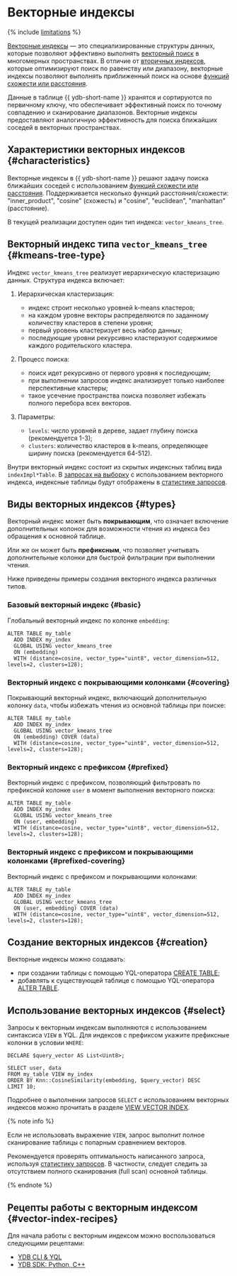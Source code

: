 # Векторные индексы

{% include [limitations](../_includes/vector_index_limitations.md) %}

[Векторные индексы](../concepts/glossary.md#vector-index) — это специализированные структуры данных, которые позволяют эффективно выполнять [векторный поиск](../concepts/vector_search.md) в многомерных пространствах. В отличие от [вторичных индексов](../concepts/glossary.md#secondary-index), которые оптимизируют поиск по равенству или диапазону, векторные индексы позволяют выполнять приближенный поиск на основе [функций схожести или расстояния](../yql/reference/udf/list/knn.md#functions).

Данные в таблице {{ ydb-short-name }} хранятся и сортируются по первичному ключу, что обеспечивает эффективный поиск по точному совпадению и сканирование диапазонов. Векторные индексы предоставляют аналогичную эффективность для поиска ближайших соседей в векторных пространствах.

## Характеристики векторных индексов {#characteristics}

Векторные индексы в {{ ydb-short-name }} решают задачу поиска ближайших соседей с использованием [функций схожести или расстояния](../yql/reference/udf/list/knn.md#functions). Поддерживается несколько функций расстояния/схожести: "inner_product", "cosine" (схожесть) и "cosine", "euclidean", "manhattan" (расстояние).

В текущей реализации доступен один тип индекса: `vector_kmeans_tree`.

## Векторный индекс типа `vector_kmeans_tree` {#kmeans-tree-type}

Индекс `vector_kmeans_tree` реализует иерархическую кластеризацию данных. Структура индекса включает:

1. Иерархическая кластеризация:

    * индекс строит несколько уровней k-means кластеров;
    * на каждом уровне векторы распределяются по заданному количеству кластеров в степени уровня;
    * первый уровень кластеризует весь набор данных;
    * последующие уровни рекурсивно кластеризуют содержимое каждого родительского кластера.

2. Процесс поиска:

    * поиск идет рекурсивно от первого уровня к последующим;
    * при выполнении запросов индекс анализирует только наиболее перспективные кластеры;
    * такое усечение пространства поиска позволяет избежать полного перебора всех векторов.

3. Параметры:

    * `levels`: число уровней в дереве, задает глубину поиска (рекомендуется 1-3);
    * `clusters`: количество кластеров в k-means, определяющее ширину поиска (рекомендуется 64-512).

Внутри векторный индекс состоит из скрытых индексных таблиц вида `indexImpl*Table`. В [запросах на выборку](#select) с использованием векторного индекса, индексные таблицы будут отображены в [статистике запросов](query-plans-optimization.md).

## Виды векторных индексов {#types}

Векторный индекс может быть **покрывающим**, что означает включение дополнительных колонок для возможности чтения из индекса без обращения к основной таблице.

Или же он может быть **префиксным**, что позволяет учитывать дополнительные колонки для быстрой фильтрации при выполнении чтения.

Ниже приведены примеры создания векторного индекса различных типов.


### Базовый векторный индекс {#basic}

Глобальный векторный индекс по колонке `embedding`:  

```yql
ALTER TABLE my_table
  ADD INDEX my_index
  GLOBAL USING vector_kmeans_tree
  ON (embedding)
  WITH (distance=cosine, vector_type="uint8", vector_dimension=512, levels=2, clusters=128);
```

### Векторный индекс с покрывающими колонками {#covering}

Покрывающий векторный индекс, включающий дополнительную колонку `data`, чтобы избежать чтения из основной таблицы при поиске:  

```yql
ALTER TABLE my_table
  ADD INDEX my_index
  GLOBAL USING vector_kmeans_tree
  ON (embedding) COVER (data)
  WITH (distance=cosine, vector_type="uint8", vector_dimension=512, levels=2, clusters=128);
```

### Векторный индекс с префиксом {#prefixed}

Векторный индекс с префиксом, позволяющий фильтровать по префиксной колонке `user` в момент выполнения векторного поиска:

```yql
ALTER TABLE my_table
  ADD INDEX my_index
  GLOBAL USING vector_kmeans_tree
  ON (user, embedding)
  WITH (distance=cosine, vector_type="uint8", vector_dimension=512, levels=2, clusters=128);
```

### Векторный индекс с префиксом и покрывающими колонками {#prefixed-covering}

Векторный индекс с префиксом и покрывающими колонками:  

```yql
ALTER TABLE my_table
  ADD INDEX my_index
  GLOBAL USING vector_kmeans_tree
  ON (user, embedding) COVER (data)
  WITH (distance=cosine, vector_type="uint8", vector_dimension=512, levels=2, clusters=128);
```

## Создание векторных индексов {#creation}

Векторные индексы можно создавать:

* при создании таблицы с помощью YQL-оператора [CREATE TABLE](../yql/reference/syntax/create_table/vector_index.md);
* добавлять к существующей таблице с помощью YQL-оператора [ALTER TABLE](../yql/reference/syntax/alter_table/indexes.md).

## Использование векторных индексов {#select}

Запросы к векторным индексам выполняются с использованием синтаксиса `VIEW` в YQL. Для индексов с префиксом укажите префиксные колонки в условии `WHERE`:

```yql
DECLARE $query_vector AS List<Uint8>;

SELECT user, data
FROM my_table VIEW my_index
ORDER BY Knn::CosineSimilarity(embedding, $query_vector) DESC
LIMIT 10;
```

Подробнее о выполнении запросов `SELECT` с использованием векторных индексов можно прочитать в разделе [VIEW VECTOR INDEX](../yql/reference/syntax/select/vector_index.md).

{% note info %}

Если не использовать выражение `VIEW`, запрос выполнит полное сканирование таблицы с попарным сравнением векторов.

Рекомендуется проверять оптимальность написанного запроса, используя [статистику запросов](query-plans-optimization.md). В частности, следует следить за отсутствием полного сканирования (full scan) основной таблицы.

{% endnote %}

## Рецепты работы с векторным индексом {#vector-index-recipes}

Для начала работы с векторным индексом можно воспользоваться следующими рецептами:

*  [YDB CLI & YQL](../recipes/vector-search)
*  [YDB SDK: Python, C++](../recipes/ydb-sdk/vector-search.md)